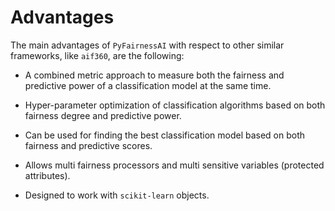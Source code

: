 # Advantages

The main advantages of `PyFairnessAI` with respect to other similar frameworks, like `aif360`, are the following:

- A combined metric approach to measure both the fairness and predictive power of a classification model at the same time.

- Hyper-parameter optimization of classification algorithms based on both fairness degree and predictive power.

- Can be used for finding the best classification model based on both fairness and predictive scores. 

- Allows multi fairness processors and multi sensitive variables (protected attributes).

- Designed to work with `scikit-learn` objects.
